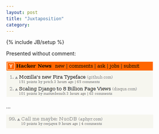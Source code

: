 ```yaml
---
layout: post
title: "Juxtaposition"
category: 
---
```

{% include JB/setup %}

Presented without comment:


![](/assets/images/juxtaposition.png)

...

![](/assets/images/juxtaposition2.png)
